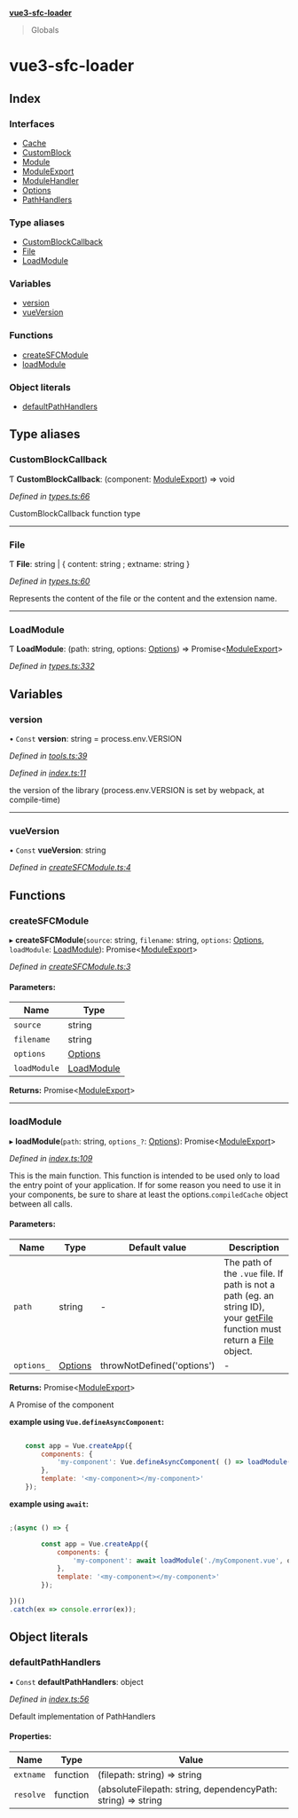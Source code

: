**[vue3-sfc-loader](README.md)**

> Globals

# vue3-sfc-loader

## Index

### Interfaces

* [Cache](interfaces/cache.md)
* [CustomBlock](interfaces/customblock.md)
* [Module](interfaces/module.md)
* [ModuleExport](interfaces/moduleexport.md)
* [ModuleHandler](interfaces/modulehandler.md)
* [Options](interfaces/options.md)
* [PathHandlers](interfaces/pathhandlers.md)

### Type aliases

* [CustomBlockCallback](README.md#customblockcallback)
* [File](README.md#file)
* [LoadModule](README.md#loadmodule)

### Variables

* [version](README.md#version)
* [vueVersion](README.md#vueversion)

### Functions

* [createSFCModule](README.md#createsfcmodule)
* [loadModule](README.md#loadmodule)

### Object literals

* [defaultPathHandlers](README.md#defaultpathhandlers)

## Type aliases

### CustomBlockCallback

Ƭ  **CustomBlockCallback**: (component: [ModuleExport](interfaces/moduleexport.md)) => void

*Defined in [types.ts:66](https://github.com/FranckFreiburger/vue3-sfc-loader/blob/e87df0d/src/types.ts#L66)*

CustomBlockCallback function type

___

### File

Ƭ  **File**: string \| { content: string ; extname: string  }

*Defined in [types.ts:60](https://github.com/FranckFreiburger/vue3-sfc-loader/blob/e87df0d/src/types.ts#L60)*

Represents the content of the file or the content and the extension name.

___

### LoadModule

Ƭ  **LoadModule**: (path: string, options: [Options](interfaces/options.md)) => Promise<[ModuleExport](interfaces/moduleexport.md)\>

*Defined in [types.ts:332](https://github.com/FranckFreiburger/vue3-sfc-loader/blob/e87df0d/src/types.ts#L332)*

## Variables

### version

• `Const` **version**: string = process.env.VERSION

*Defined in [tools.ts:39](https://github.com/FranckFreiburger/vue3-sfc-loader/blob/e87df0d/src/tools.ts#L39)*

*Defined in [index.ts:11](https://github.com/FranckFreiburger/vue3-sfc-loader/blob/e87df0d/src/index.ts#L11)*

the version of the library (process.env.VERSION is set by webpack, at compile-time)

___

### vueVersion

• `Const` **vueVersion**: string

*Defined in [createSFCModule.ts:4](https://github.com/FranckFreiburger/vue3-sfc-loader/blob/e87df0d/src/createSFCModule.ts#L4)*

## Functions

### createSFCModule

▸ **createSFCModule**(`source`: string, `filename`: string, `options`: [Options](interfaces/options.md), `loadModule`: [LoadModule](README.md#loadmodule)): Promise<[ModuleExport](interfaces/moduleexport.md)\>

*Defined in [createSFCModule.ts:3](https://github.com/FranckFreiburger/vue3-sfc-loader/blob/e87df0d/src/createSFCModule.ts#L3)*

#### Parameters:

Name | Type |
------ | ------ |
`source` | string |
`filename` | string |
`options` | [Options](interfaces/options.md) |
`loadModule` | [LoadModule](README.md#loadmodule) |

**Returns:** Promise<[ModuleExport](interfaces/moduleexport.md)\>

___

### loadModule

▸ **loadModule**(`path`: string, `options_?`: [Options](interfaces/options.md)): Promise<[ModuleExport](interfaces/moduleexport.md)\>

*Defined in [index.ts:109](https://github.com/FranckFreiburger/vue3-sfc-loader/blob/e87df0d/src/index.ts#L109)*

This is the main function.
This function is intended to be used only to load the entry point of your application.
If for some reason you need to use it in your components, be sure to share at least the options.`compiledCache` object between all calls.

#### Parameters:

Name | Type | Default value | Description |
------ | ------ | ------ | ------ |
`path` | string | - | The path of the `.vue` file. If path is not a path (eg. an string ID), your [getFile](interfaces/options.md#getfile) function must return a [File](README.md#file) object. |
`options_` | [Options](interfaces/options.md) | throwNotDefined('options') | - |

**Returns:** Promise<[ModuleExport](interfaces/moduleexport.md)\>

A Promise of the component

**example using `Vue.defineAsyncComponent`:**

```javascript

	const app = Vue.createApp({
		components: {
			'my-component': Vue.defineAsyncComponent( () => loadModule('./myComponent.vue', options) )
		},
		template: '<my-component></my-component>'
	});

```

**example using `await`:**

```javascript

;(async () => {

		const app = Vue.createApp({
			components: {
				'my-component': await loadModule('./myComponent.vue', options)
			},
			template: '<my-component></my-component>'
		});

})()
.catch(ex => console.error(ex));

```

## Object literals

### defaultPathHandlers

▪ `Const` **defaultPathHandlers**: object

*Defined in [index.ts:56](https://github.com/FranckFreiburger/vue3-sfc-loader/blob/e87df0d/src/index.ts#L56)*

Default implementation of PathHandlers

#### Properties:

Name | Type | Value |
------ | ------ | ------ |
`extname` | function | (filepath: string) => string |
`resolve` | function | (absoluteFilepath: string, dependencyPath: string) => string |
